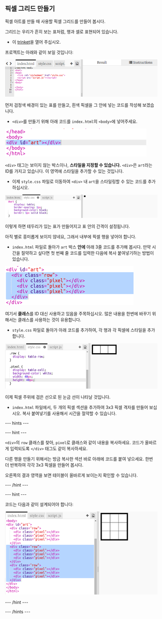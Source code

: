 ## 픽셀 그리드 만들기

픽셀 아트를 만들 때 사용할 픽셀 그리드를 만들어 봅시다.

그리드는 우리가 흔히 보는 표처럼, 행과 셀로 표현되어 있습니다.

+ 이 [trinket](http://jumpto.cc/web-pixel)을 열어 주십시오.

프로젝트는 아래와 같이 보일 것입니다:

![스크린샷](images/pixel-starter.png)

먼저 검정색 배경이 있는 표를 만들고, 흰색 픽셀을 그 안에 넣는 코드를 작성해 보겠습니다.

+ `<div>`를 만들기 위해 아래 코드를 `index.html`의 `<body>`에 넣어주세요.

![스크린샷](images/pixel-art-art.png)

`<div>` 태그는 보이지 않는 박스이나, **스타일을 지정할 수 있습니다.** `<div>`은 `art`라는 ID를 가지고 있습니다. 이 영역에 스타일을 추가할 수 있는 것입니다.

+ 이제 `style.css` 파일로 이동하여 `<div>` 내 `art`을 스타일링할 수 있는 코드를 추가하십시오.

![스크린샷](images/pixel-art-style.png)

이렇게 하면 테두리가 있는 표가 만들어지고 표 안의 간격이 설정됩니다.

아직 별로 흥미롭게 보이지 않네요, 그래서 내부에 픽셀 행을 넣어야 합니다.

+ `index.html` 파일로 돌아가 `art` 박스 **안에** 아래 3줄 코드를 추가해 봅시다. 만약 시간을 절약하고 싶다면 첫 번째 줄 코드를 입력한 다음에 복사 붙여넣기하는 방법이 있습니다.

![스크린샷](images/pixel-art-row.png)

여기서 **클래스**를 ID 대신 사용하고 있음을 주목하십시오. 많은 내용을 한번에 바꾸기 위해서는 클래스를 사용하는 것이 유용합니다.

+ `style.css` 파일로 돌아가 아래 코드를 추가하여, 각 행과 각 픽셀에 스타일을 추가합니다.

![스크린샷](images/pixel-art-row-style.png)

이제 픽셀 주위에 검은 선으로 된 눈금 선이 나타날 것입니다.

+ `index.html` 파일에서, 두 개의 픽셀 섹션을 추가하여 3x3 픽셀 격자를 만들어 보십시오. 복사 붙여넣기를 사용해서 시간을 절약할 수 있습니다.

\--- hints \---

\--- hint \---

`<div>`의 `row` 클래스를 찾아, `pixel`로 클래스와 같이 내용을 복사하세요. 코드가 올바르게 입력되도록 `</div>` 태그도 같이 복사하세요.

다른 행을 만들기 위해서는 방금 복사한 섹션 바로 아래에 코드를 붙여 넣으세요. 한번 더 반복하여 각각 3x3 픽셀을 만들어 봅시다.

오른쪽의 결과 영역을 보면 테이블이 올바르게 보이는지 확인할 수 있습니다.

\--- /hint \---

\--- hint \---

코드는 다음과 같이 설계되어야 합니다:

![스크린샷](images/pixel-art-grid-3.png)

\--- /hint \---

\--- /hints \---